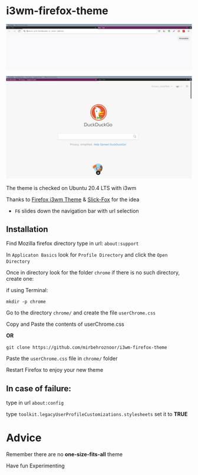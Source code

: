 # i3wm-firefox-theme

![](i3wm-firefox-theme-1.png)

![](i3wm-firefox-theme-2.png)

The theme is checked on Ubuntu 20.4 LTS with i3wm

Thanks to [Firefox i3wm Theme](https://github.com/aadilayub/firefox-i3wm-theme) & [Slick-Fox](https://github.com/Etesam913/slick-fox) for the idea 

* `F6` slides down the navigation bar with url selection 

## Installation

Find Mozilla firefox directory type in url: `about:support`

In `Applicaton Basics` look for `Profile Directory` and click the `Open Directory`

Once in directory look for the folder `chrome` if there is no such directory, create one:

if using Terminal:

```
mkdir -p chrome
```

Go to the directory `chrome/` and create the file `userChrome.css`

Copy and Paste the contents of userChrome.css

__OR__

`git clone https://github.com/mirbehroznoor/i3wm-firefox-theme`

Paste the `userChrome.css` file in `chrome/` folder

Restart Firefox to enjoy your new theme

## In case of failure:

type in url `about:config`

type `toolkit.legacyUserProfileCustomizations.stylesheets` set it to __TRUE__


# Advice

Remember there are no __one-size-fits-all__ theme 

Have fun Experimenting 
